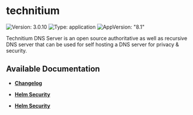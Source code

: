 # technitium

![Version: 3.0.10](https://img.shields.io/badge/Version-3.0.10-informational?style=flat-square) ![Type: application](https://img.shields.io/badge/Type-application-informational?style=flat-square) ![AppVersion: "8.1"](https://img.shields.io/badge/AppVersion-"8.1"-informational?style=flat-square)

Technitium DNS Server is an open source authoritative as well as recursive DNS server that can be used for self hosting a DNS server for privacy & security.

## Available Documentation

- [**Changelog**](CHANGELOG)

- [**Helm Security**](container-security)

- [**Helm Security**](helm-security)

